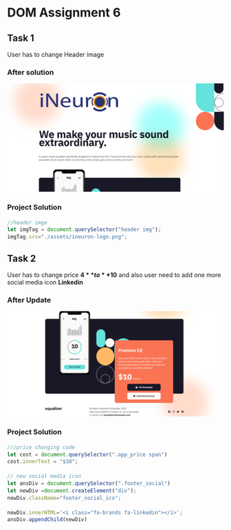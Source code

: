 # DOM Assignment 6
## Task 1
User has to change Header image 
### After solution
![image updated](./Output/DOM%20P3%20SS-1.png)
### Project Solution
```javascript
//header imge 
let imgTag = document.querySelector("header img");
imgTag.src="./assets/ineuron-logo.png";
```

## Task 2
User has to change price **$4** to **$10** and also user need to add one more social media icon **Linkedin**
### After Update
![price changed](./Output/DOM%20P3%20SS-2.png)
### Project Solution
```javascript
///price changing code
let cost = document.querySelector(".app_price span")
cost.innerText = "$10";

// new social media icon
let ansDiv = document.querySelector(".footer_social")
let newDiv =document.createElement("div");
newDiv.className="footer_social_ico";

newDiv.innerHTML='<i class="fa-brands fa-linkedin"></i>';
ansDiv.appendChild(newDiv)
```
